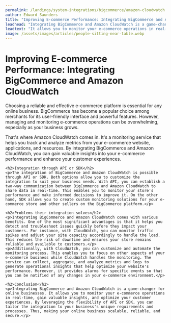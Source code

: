 ```yaml
---
permalink: /landings/system-integrations/bigcommerce/amazon-cloudwatch
author: Edward Saunders
title: "Improving E-commerce Performance: Integrating BigCommerce and Amazon CloudWatch"
leadhead: "Integrating BigCommerce and Amazon CloudWatch is a game-changer for online businesses"
leadtext: "It allows you to monitor your e-commerce operations in real-time, gain valuable insights, and optimize your customer experiences. By leveraging the flexibility of API or SDK, you can tailor the integration to your business's unique requirements and processes. Thus, making your online business scalable, reliable, and secure."
image: /assets/images/articles/people-sitting-near-table.webp
---
```

<div class="arttext">	<h1>Improving E-commerce Performance: Integrating BigCommerce and Amazon CloudWatch</h1>
	<p>Choosing a reliable and effective e-commerce platform is essential for any online business. BigCommerce has become a popular choice among merchants for its user-friendly interface and powerful features. However, managing and monitoring e-commerce operations can be overwhelming, especially as your business grows.</p>
	<p>That's where Amazon CloudWatch comes in. It's a monitoring service that helps you track and analyze metrics from your e-commerce website, applications, and resources. By integrating BigCommerce and Amazon CloudWatch, you can gain valuable insights into your e-commerce performance and enhance your customer experiences.</p>

	<h2>Integration through API or SDK</h2>
	<p>The integration of BigCommerce and Amazon CloudWatch is possible through API or SDK. Both options allow you to customize the integration to suit your business needs. With API, you can establish a two-way communication between BigCommerce and Amazon CloudWatch to share data in real-time. This enables you to monitor your store's performance and make informed decisions to improve it. On the other hand, SDK allows you to create custom monitoring solutions for your e-commerce store and other sellers on the BigCommerce platform.</p>

	<h2>Problems their integration solves</h2>
	<p>Integrating BigCommerce and Amazon CloudWatch comes with various benefits. One of the most significant advantages is that it helps you detect and troubleshoot issues quickly before they impact your customers. For instance, with CloudWatch, you can monitor traffic spikes and adjust your site capacity accordingly to handle the load. This reduces the risk of downtime and ensures your store remains reliable and available to customers.</p>
	<p>Additionally, with CloudWatch, you can customize and automate the monitoring process. This enables you to focus on other aspects of your e-commerce business while CloudWatch handles the monitoring. The service can collect, aggregate, and analyze metrics and logs to generate operational insights that help optimize your website's performance. Moreover, it provides alarms for specific events so that you can be notified of any changes in your e-commerce environment.</p>

	<h2>Conclusion</h2>
	<p>Integrating BigCommerce and Amazon CloudWatch is a game-changer for online businesses. It allows you to monitor your e-commerce operations in real-time, gain valuable insights, and optimize your customer experiences. By leveraging the flexibility of API or SDK, you can tailor the integration to your business's unique requirements and processes. Thus, making your online business scalable, reliable, and secure.</p>
</div>